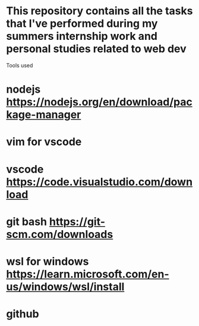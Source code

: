 # This repository contains all the tasks that I've performed during my summers internship work and personal studies related to web dev 


 Tools used 

# nodejs https://nodejs.org/en/download/package-manager
# vim for vscode 
# vscode https://code.visualstudio.com/download
# git bash https://git-scm.com/downloads
# wsl for windows https://learn.microsoft.com/en-us/windows/wsl/install
# github  

